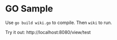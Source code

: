 # GO Sample

Use `go build wiki.go` to compile. Then `wiki` to run.

Try it out: http://localhost:8080/view/test